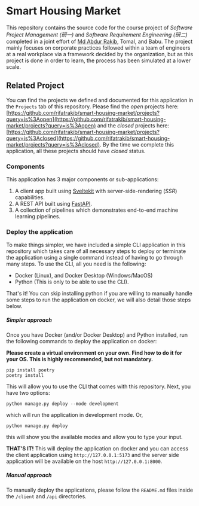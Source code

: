 # Smart Housing Market

This repository contains the source code for the course project of *Software Project Management (研一)* and *Software Requirement Engineering (研二)* completed in a joint effort of [Md Abdur Rakib](https://www.linkedin.com/in/md-abdur-rakib-1508/), Tomal, and Babu. The project mainly focuses on corporate practices followed within a team of engineers at a real workplace via a framework decided by the organization, but as this project is done in order to learn, the process has been simulated at a lower scale.

## Related Project

You can find the projects we defined and documented for this application in the `Projects` tab of this repository. Please find the *open* projects here: [https://github.com/rifatrakib/smart-housing-market/projects?query=is%3Aopen](https://github.com/rifatrakib/smart-housing-market/projects?query=is%3Aopen) and the *closed* projects here: [https://github.com/rifatrakib/smart-housing-market/projects?query=is%3Aclosed](https://github.com/rifatrakib/smart-housing-market/projects?query=is%3Aclosed). By the time we complete this application, all these projects should have *closed* status.


### Components

This application has 3 major components or sub-applications:

1. A client app built using [Sveltekit](https://kit.svelte.dev/) with server-side-rendering (*SSR*) capabilities.
2. A REST API built using [FastAPI](https://fastapi.tiangolo.com/).
3. A collection of pipelines which demonstrates end-to-end machine learning pipelines.

### Deploy the application

To make things simpler, we have included a simple CLI application in this repository which takes care of all necessary steps to deploy or terminate the application using a single command instead of having to go through many steps. To use the CLI, all you need is the following:

* Docker (Linux), and Docker Desktop (Windows/MacOS)
* Python (This is only to be able to use the CLI).

That's it! You can skip installing python if you are willing to manually handle some steps to run the application on docker, we will also detail those steps below.

##### Simpler approach

Once you have Docker (and/or Docker Desktop) and Python installed, run the following commands to deploy the application on docker:

**Please create a virtual environment on your own. Find how to do it for your OS. This is highly recommended, but not mandatory.**

```
pip install poetry
poetry install
```

This will allow you to use the CLI that comes with this repository. Next, you have two options:

```
python manage.py deploy --mode development
```

which will run the application in development mode. Or,

```
python manage.py deploy
```

this will show you the available modes and allow you to type your input.

**THAT'S IT!** This will deploy the application on docker and you can access the client application using `http://127.0.0.1:5173` and the server side application will be available on the host `http://127.0.0.1:8000`.


##### Manual approach

To manually deploy the applications, please follow the `README.md` files inside the `/client` and `/api` directories.

